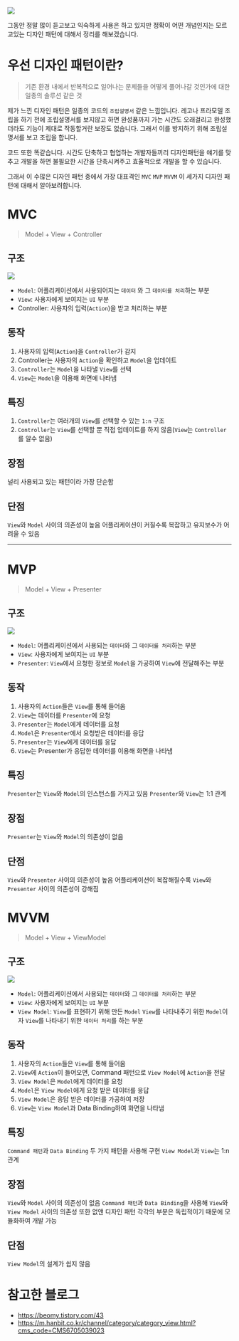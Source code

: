 ![](https://velog.velcdn.com/images/blooper20/post/770a1ba3-2169-4546-945a-5bdfc26d087c/image.png)

그동안 정말 많이 듣고보고 익숙하게 사용은 하고 있지만 정확이 어떤 개념인지는 모르고있는 디자인 패턴에 대해서 정리를 해보겠습니다.

# 우선 디자인 패턴이란?
>  기존 환경 내에서 반복적으로 일어나는 문제들을 어떻게 풀어나갈 것인가에 대한 일종의 솔루션 같은 것

제가 느낀 디자인 패턴은 일종의 코드의 `조립설명서` 같은 느낌입니다.
레고나 프라모델 조립을 하기 전에 조립설명서를 보지않고 하면 완성품까지 가는 시간도 오래걸리고 완성했더라도 기능이 제대로 작동할거란 보장도 없습니다. 그래서 이를 방지하기 위해 조립설명서를 보고 조립을 합니다.

코드 또한 똑같습니다.
시간도 단축하고 협업하는 개발자들끼리 디자인패턴을 얘기를 맞추고 개발을 하면 불필요한 시간을 단축시켜주고 효율적으로 개발을 할 수 있습니다.

그래서 이 수많은 디자인 패턴 중에서 가장 대표격인 `MVC` `MVP` `MVVM` 이 세가지 디자인 패턴에 대해서 알아보려합니다.

# MVC
>  Model + View + Controller

## 구조
![](https://velog.velcdn.com/images/blooper20/post/cb9784f5-21e3-487d-b76b-41ebdddf618b/image.png)
- `Model`: 어플리케이션에서 사용되어지는 `데이터` 와 그 `데이터를 처리`하는 부분
- `View`: 사용자에게 보여지는 `UI` 부분
- Controller: 사용자의 입력(`Action`)을 받고 처리하는 부분

## 동작
1. 사용자의 입력(`Action`)을 `Controller`가 감지
2. Controller는 사용자의 `Action`을 확인하고 `Model`을 업데이트
3. `Controller`는 `Model`을 나타낼 `View`를 선택
4. `View`는 `Model`을 이용해 화면에 나타냄

## 특징
1. `Controller`는 여러개의 `View`를 선택할 수 있는 `1:n` 구조
2. `Controller`는 `View`를 선택할 뿐 직접 업데이트를 하지 않음(`View`는 `Controller`를 알수 없음)

## 장점
널리 사용되고 있는 패턴이라 가장 단순함

## 단점
`View`와 `Model` 사이의 의존성이 높음
어플리케이션이 커질수록 복잡하고 유지보수가 어려울 수 있음
___
# MVP
> Model + View + Presenter

## 구조
![](https://velog.velcdn.com/images/blooper20/post/257e413f-3f70-4a58-8d66-513c30a390df/image.png)
- `Model`: 어플리케이션에서 사용되는 `데이터`와 그 `데이터를 처리`하는 부분
- `View`: 사용자에게 보여지는 `UI` 부분
- `Presenter`: `View`에서 요청한 정보로 `Model`을 가공하여 `View`에 전달해주는 부분

## 동작
1. 사용자의 `Action`들은 `View`를 통해 들어옴
2. `View`는 데이터를 `Presenter`에 요청
3. `Presenter`는 `Model`에게 데이터를 요청
4. `Model`은 `Presenter`에서 요청받은 데이터를 응답
5. `Presenter`는 `View`에게 데이터를 응답
6. `View`는 Presenter가 응답한 데이터를 이용해 화면을 나타냄

## 특징
`Presenter`는 `View`와 `Model`의 인스턴스를 가지고 있음
`Presenter`와 `View`는 1:1 관계

## 장점
`Presenter`는 `View`와 `Model`의 의존성이 없음

## 단점
`View`와 `Presenter` 사이의 의존성이 높음
어플리케이션이 복잡해질수록 `View`와 `Presenter` 사이의 의존성이 강해짐

# MVVM
> Model + View + ViewModel

## 구조
![](https://velog.velcdn.com/images/blooper20/post/6ee77399-ac9a-4293-b9e3-5adbfd563e25/image.png)
- `Model`: 어플리케이션에서 사용되는 `데이터`와 그 `데이터를 처리`하는 부분
- `View`: 사용자에게 보여지는 `UI` 부분
- `View Model`: `View`를 표현하기 위해 만든 `Model`
`View`를 나타내주기 위한 `Model`이자 `View`를 나타내기 위한 `데이터 처리`를 하는 부분

## 동작
1. 사용자의 `Action`들은 `View`를 통해 들어옴
2. `View`에 `Action`이 들어오면, Command 패턴으로 `View Model`에 `Action`을 전달
3. `View Model`은 `Model`에게 데이터를 요청
4. `Model`은 `View Model`에게 요청 받은 데이터를 응답
5. `View Model`은 응답 받은 데이터를 가공하여 저장
6. `View`는 `View Model`과 Data Binding하여 화면을 나타냄


## 특징
`Command 패턴`과 `Data Binding` 두 가지 패턴을 사용해 구현
`View Model`과 `View`는 1:n 관계

## 장점
`View`와 `Model` 사이의 의존성이 없음
`Command 패턴`과 `Data Binding`을 사용해 `View`와 `View Model` 사이의 의존성 또한 없앤 디자인 패턴
각각의 부분은 독립적이기 때문에 모듈화하여 개발 가능

## 단점
`View Model`의 설계가 쉽지 않음

# 참고한 블로그
- https://beomy.tistory.com/43
- https://m.hanbit.co.kr/channel/category/category_view.html?cms_code=CMS6705039023